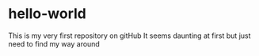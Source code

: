 # hello-world
This is my very first repository on gitHub
It seems daunting at first but just need to find my way around
